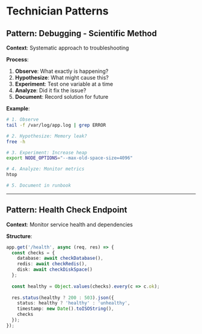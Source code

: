 # Technician Patterns

## Pattern: Debugging - Scientific Method

**Context**: Systematic approach to troubleshooting

**Process**:
1. **Observe**: What exactly is happening?
2. **Hypothesize**: What might cause this?
3. **Experiment**: Test one variable at a time
4. **Analyze**: Did it fix the issue?
5. **Document**: Record solution for future

**Example**:
```bash
# 1. Observe
tail -f /var/log/app.log | grep ERROR

# 2. Hypothesize: Memory leak?
free -h

# 3. Experiment: Increase heap
export NODE_OPTIONS="--max-old-space-size=4096"

# 4. Analyze: Monitor metrics
htop

# 5. Document in runbook
```

---

## Pattern: Health Check Endpoint

**Context**: Monitor service health and dependencies

**Structure**:
```typescript
app.get('/health', async (req, res) => {
  const checks = {
    database: await checkDatabase(),
    redis: await checkRedis(),
    disk: await checkDiskSpace()
  };
  
  const healthy = Object.values(checks).every(c => c.ok);
  
  res.status(healthy ? 200 : 503).json({
    status: healthy ? 'healthy' : 'unhealthy',
    timestamp: new Date().toISOString(),
    checks
  });
});
```